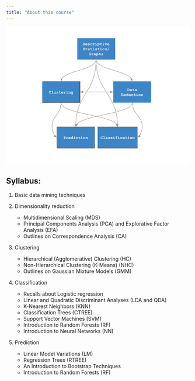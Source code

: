 ```yaml
---
title: "About this course"
---
```


![](images/data-mining-schema.png) 


## Syllabus:

1. Basic data mining techniques

2. Dimensionality reduction

    - Multidimensional Scaling (MDS)
    - Principal Components Analysis (PCA) and Explorative Factor Analysis (EFA)
    - Outlines on Correspondence Analysis (CA)

3. Clustering

    - Hierarchical (Agglomerative) Clustering (HC)
    - Non-Hierarchical Clustering (K-Means) (NHC)
    - Outlines on Gaussian Mixture Models (GMM)
  
4. Classification

    - Recalls about Logistic regression
    - Linear and Quadratic Discriminant Analyses (LDA and QDA)
    - K-Nearest Neighbors (KNN)
    - Classification Trees (CTREE)
    - Support Vector Machines (SVM)
    - Introduction to Random Forests (RF)
    - Introduction to Neural Networks (NN)
  
5. Prediction

    - Linear Model Variations (LM)
    - Regression Trees (RTREE)
    - An Introduction to Bootstrap Techniques
    - Introduction to Random Forests (RF)
